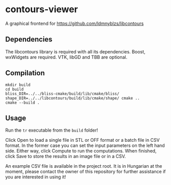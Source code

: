 # contours-viewer

A graphical frontend for https://github.com/ldmnyblzs/libcontours

## Dependencies

The libcontours library is required with all its dependencies.
Boost, wxWidgets are required. VTK, libGD and TBB are optional.

## Compilation

```
mkdir build
cd build
bliss_DIR=../../bliss-cmake/build/lib/cmake/bliss/ shape_DIR=../../libcontours/build/lib/cmake/shape/ cmake ..
cmake --build .
```

## Usage

Run the `tr` executable from the `build` folder!

Click Open to load a single file in STL or OFF format or a batch file in CSV format. In the former case you can set the input parameters on the left hand side. Either way, click Compute to run the computations. When finished, click Save to store the results in an image file or in a CSV.

An example CSV file is available in the project root. It is in Hungarian at the moment, please contact the owner of this repository for further assistance if you are interested in using it!
